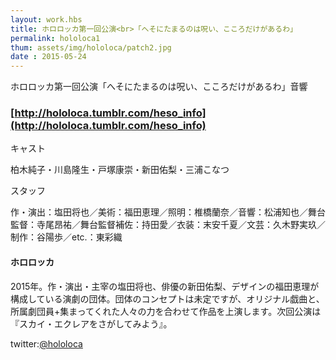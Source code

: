 ```yaml
---
layout: work.hbs
title: ホロロッカ第一回公演<br>「へそにたまるのは呪い、こころだけがあるわ」
permalink: hololoca1
thum: assets/img/hololoca/patch2.jpg
date : 2015-05-24
---
```


ホロロッカ第一回公演「へそにたまるのは呪い、こころだけがあるわ」音響

### [http://hololoca.tumblr.com/heso_info](http://hololoca.tumblr.com/heso_info)

キャスト

柏木純子・川島隆生・戸塚康崇・新田佑梨・三浦こなつ

スタッフ

作・演出：塩田将也／美術：福田恵理／照明：椎橋蘭奈／音響：松浦知也／舞台監督：寺尾昂祐／舞台監督補佐：持田愛／衣装：末安千夏／文芸：久木野実玖／制作：谷陽歩／etc.：東彩織

#### ホロロッカ

2015年。作・演出・主宰の塩田将也、俳優の新田佑梨、デザインの福田恵理が構成している演劇の団体。団体のコンセプトは未定ですが、オリジナル戯曲と、所属劇団員+集まってくれた人々の力を合わせて作品を上演します。次回公演は『スカイ・エクレアをさがしてみよう』。

twitter:[@hololoca](https://twitter.com/hololoca)

